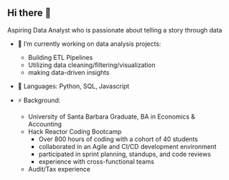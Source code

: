 ## Hi there 👋

<!--
**franky-coding/franky-coding** is a ✨ _special_ ✨ repository because its `README.md` (this file) appears on your GitHub profile. -->

Aspiring Data Analyst who is passionate about telling a story through data

- 🔭 I’m currently working on data analysis projects:
    - Building ETL Pipelines 
    - Utilizing data cleaning/filtering/visualization
    - making data-driven insights

- 🌱 Languages: Python, SQL, Javascript

- ⚡ Background:
  - University of Santa Barbara Graduate, BA in Economics & Accounting
  - Hack Reactor Coding Bootcamp
    - Over 800 hours of coding with a cohort of 40 students
    - collaborated in an Agile and CI/CD development environment 
    - participated in sprint planning, standups, and code reviews 
    - experience with cross-functional teams
  - Audit/Tax experience 
<!-- - 👯 I’m looking to collaborate on ...
- 🤔 I’m looking for help with ...
- 💬 Ask me about ...
- 📫 How to reach me: ...
- 😄 Pronouns: ...
- ⚡ Fun fact: ... -->

